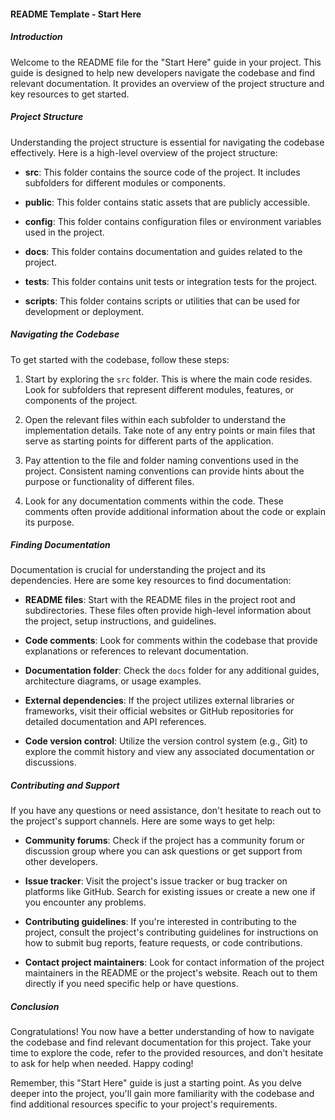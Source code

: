 #### README Template - Start Here

##### Introduction

Welcome to the README file for the "Start Here" guide in your project. This guide is designed to help new developers navigate the codebase and find relevant documentation. It provides an overview of the project structure and key resources to get started.

##### Project Structure

Understanding the project structure is essential for navigating the codebase effectively. Here is a high-level overview of the project structure:

- **src**: This folder contains the source code of the project. It includes subfolders for different modules or components.

- **public**: This folder contains static assets that are publicly accessible.

- **config**: This folder contains configuration files or environment variables used in the project.

- **docs**: This folder contains documentation and guides related to the project.

- **tests**: This folder contains unit tests or integration tests for the project.

- **scripts**: This folder contains scripts or utilities that can be used for development or deployment.

##### Navigating the Codebase

To get started with the codebase, follow these steps:

1. Start by exploring the `src` folder. This is where the main code resides. Look for subfolders that represent different modules, features, or components of the project.

2. Open the relevant files within each subfolder to understand the implementation details. Take note of any entry points or main files that serve as starting points for different parts of the application.

3. Pay attention to the file and folder naming conventions used in the project. Consistent naming conventions can provide hints about the purpose or functionality of different files.

4. Look for any documentation comments within the code. These comments often provide additional information about the code or explain its purpose.

##### Finding Documentation

Documentation is crucial for understanding the project and its dependencies. Here are some key resources to find documentation:

- **README files**: Start with the README files in the project root and subdirectories. These files often provide high-level information about the project, setup instructions, and guidelines.

- **Code comments**: Look for comments within the codebase that provide explanations or references to relevant documentation.

- **Documentation folder**: Check the `docs` folder for any additional guides, architecture diagrams, or usage examples.

- **External dependencies**: If the project utilizes external libraries or frameworks, visit their official websites or GitHub repositories for detailed documentation and API references.

- **Code version control**: Utilize the version control system (e.g., Git) to explore the commit history and view any associated documentation or discussions.

##### Contributing and Support

If you have any questions or need assistance, don't hesitate to reach out to the project's support channels. Here are some ways to get help:

- **Community forums**: Check if the project has a community forum or discussion group where you can ask questions or get support from other developers.

- **Issue tracker**: Visit the project's issue tracker or bug tracker on platforms like GitHub. Search for existing issues or create a new one if you encounter any problems.

- **Contributing guidelines**: If you're interested in contributing to the project, consult the project's contributing guidelines for instructions on how to submit bug reports, feature requests, or code contributions.

- **Contact project maintainers**: Look for contact information of the project maintainers in the README or the project's website. Reach out to them directly if you need specific help or have questions.

##### Conclusion

Congratulations! You now have a better understanding of how to navigate the codebase and find relevant documentation for this project. Take your time to explore the code, refer to the provided resources, and don't hesitate to ask for help when needed. Happy coding!

Remember, this "Start Here" guide is just a starting point. As you delve deeper into the project, you'll gain more familiarity with the codebase and find additional resources specific to your project's requirements.
